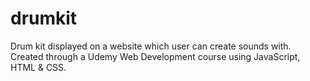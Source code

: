 # drumkit
Drum kit displayed on a website which user can create sounds with.
Created through a Udemy Web Development course using JavaScript, HTML & CSS.
